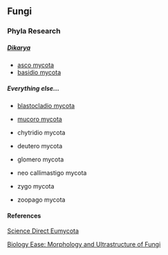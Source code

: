 
## Fungi

### Phyla Research

##### [Dikarya](https://en.wikipedia.org/wiki/Dikarya)
* [asco mycota](https://en.wikipedia.org/wiki/Ascomycota)
* [basidio mycota](https://en.wikipedia.org/wiki/Basidiomycota)

##### Everything else...

* [blastocladio mycota](https://en.wikipedia.org/wiki/Blastocladiomycota)
* [mucoro mycota](https://en.wikipedia.org/wiki/Mucoromycotina)

* chytridio mycota
* deutero mycota
* glomero mycota
* neo callimastigo mycota
* zygo mycota

* zoopago mycota

#### References

[Science Direct Eumycota](https://www.sciencedirect.com/topics/agricultural-and-biological-sciences/eumycota)

[Biology Ease: Morphology and Ultrastructure of Fungi](https://biologyease.com/morphology-and-ultrastructure-of-fungi/)
